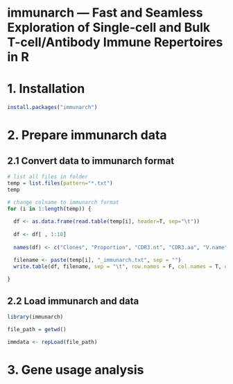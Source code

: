 immunarch — Fast and Seamless Exploration of Single-cell and Bulk T-cell/Antibody Immune Repertoires in R
=========================================================================================================

# 1. Installation

```R
install.packages("immunarch")
```

# 2. Prepare immunarch data

## 2.1 Convert data to immunarch format

```R
# list all files in folder
temp = list.files(pattern="*.txt")
temp

# change colname to immunarch format
for (i in 1:length(temp)) {
  
  df <- as.data.frame(read.table(temp[i], header=T, sep="\t"))
  
  df <- df[ , 1:10]
  
  names(df) <- c("Clones", "Proportion", "CDR3.nt", "CDR3.aa", "V.name", "D.name", "J.name", "D.start",	"D.end",	"J.start")

  filename <- paste(temp[i], "_immunarch.txt", sep = "")
  write.table(df, filename, sep = "\t", row.names = F, col.names = T, quote = FALSE)
  
}
```

## 2.2 Load immunarch and data

```R
library(immunarch)

file_path = getwd()

immdata <- repLoad(file_path)
```

# 3. Gene usage analysis














